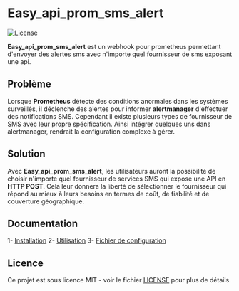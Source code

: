 # Easy_api_prom_sms_alert

[![License](https://img.shields.io/badge/license-MIT-blue.svg)](https://opensource.org/licenses/MIT)

**Easy_api_prom_sms_alert** est un webhook pour prometheus permettant d'envoyer des alertes sms avec n'importe quel fournisseur de sms exposant une api.

## Problème

Lorsque **Prometheus** détecte des conditions anormales dans les systèmes surveillés, il déclenche des alertes pour informer **alertmanager** d'effectuer des notifications SMS. Cependant il existe plusieurs types de fournisseur de SMS avec leur propre spécification. Ainsi intégrer quelques uns dans alertmanager, rendrait la configuration complexe à gérer. 

## Solution

Avec **Easy_api_prom_sms_alert**, les utilisateurs auront la possibilité de choisir n'importe quel fournisseur de services SMS qui expose une API en **HTTP POST**. Cela leur donnera la liberté de sélectionner le fournisseur qui répond au mieux à leurs besoins en termes de coût, de fiabilité et de couverture géographique.

## Documentation

1- [Installation](https://github.com/willbrid/easy_api_prom_sms_alert/blob/main/docs/installation.md)
2- [Utilisation](https://github.com/willbrid/easy_api_prom_sms_alert/blob/main/docs/utilisation.md)
3- [Fichier de configuration](https://github.com/willbrid/easy_api_prom_sms_alert/blob/main/docs/configuration.md)

## Licence

Ce projet est sous licence MIT - voir le fichier [LICENSE](https://opensource.org/licenses/MIT) pour plus de détails.